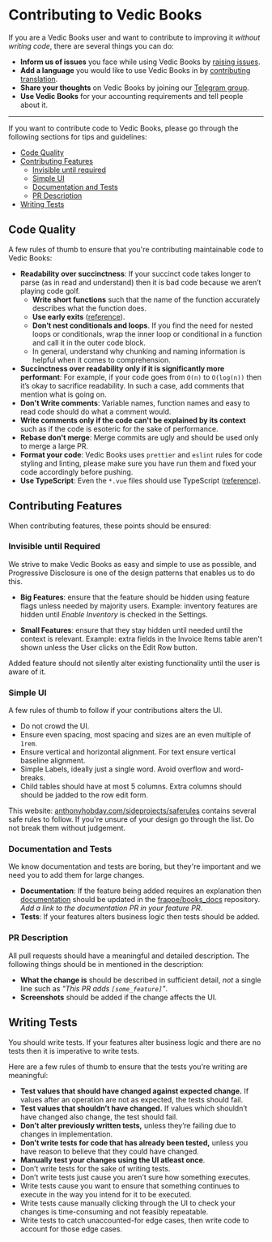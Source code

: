 # Contributing to Vedic Books

If you are a Vedic Books user and want to contribute to improving it _without
writing code_, there are several things you can do:

- **Inform us of issues** you face while using Vedic Books by [raising issues](https://github.com/frappe/books/issues/new).
- **Add a language** you would like to use Vedic Books in by [contributing translation](https://github.com/frappe/books/wiki/Contributing-Translations).
- **Share your thoughts** on Vedic Books by joining our [Telegram group](https://t.me/frappebooks).
- **Use Vedic Books** for your accounting requirements and tell people about it.

---

If you want to contribute code to Vedic Books, please go through the following sections for tips and guidelines:

- [Code Quality](#code-quality)
- [Contributing Features](#contributing-features)
  - [Invisible until required](#invisible-until-required)
  - [Simple UI](#simple-ui)
  - [Documentation and Tests](#documentation-and-tests)
  - [PR Description](#pr-description)
- [Writing Tests](#writing-tests)

## Code Quality

A few rules of thumb to ensure that you're contributing maintainable code to Vedic Books:

- **Readability over succinctness**: If your succinct code takes longer to parse (as
  in read and understand) then it is bad code because we aren’t playing code
  golf.
  - **Write short functions** such that the name of the function accurately describes
    what the function does.
  - **Use early exits** ([reference](https://softwareengineering.stackexchange.com/questions/18454/should-i-return-from-a-function-early-or-use-an-if-statement)).
  - **Don’t nest conditionals and loops**. If you find the need for
    nested loops or conditionals, wrap the inner loop or conditional in a function
    and call it in the outer code block.
  - In general, understand why chunking and naming information is helpful when it
    comes to comprehension.
- **Succinctness over readability only if it is significantly more performant**:
  For example, if your code goes from `O(n)` to `O(log(n))` then it’s okay to
  sacrifice readability. In such a case, add comments that mention what is going
  on.
- **Don't Write comments**: Variable names, function names and easy to read code
  should do what a comment would.
- **Write comments only if the code can't be explained by its context** such as
  if the code is esoteric for the sake of performance.
- **Rebase don't merge**: Merge commits are ugly and should be used only to
  merge a large PR.
- **Format your code**: Vedic Books uses `prettier` and `eslint` rules for code
  styling and linting, please make sure you have run them and fixed your code
  accordingly before pushing.
- **Use TypeScript**: Even the `*.vue` files should use TypeScript ([reference](https://vuejs.org/guide/typescript/overview.html#usage-in-single-file-components)).

## Contributing Features

When contributing features, these points should be ensured:

### Invisible until Required

We strive to make Vedic Books as easy and simple to use as possible, and
Progressive Disclosure is one of the design patterns that enables us to do this.

- **Big Features**: ensure that the feature should be hidden using feature
  flags unless needed by majority users. Example: inventory features are
  hidden until _Enable Inventory_ is checked in the Settings.

- **Small Features**: ensure that they stay hidden until needed until the
  context is relevant. Example: extra fields in the Invoice Items table aren't
  shown unless the User clicks on the Edit Row button.

Added feature should not silently alter existing functionality until the user is
aware of it.

### Simple UI

A few rules of thumb to follow if your contributions alters the UI.

- Do not crowd the UI.
- Ensure even spacing, most spacing and sizes are an even multiple of `1rem`.
- Ensure vertical and horizontal alignment. For text ensure vertical baseline
  alignment.
- Simple Labels, ideally just a single word. Avoid overflow and word-breaks.
- Child tables should have at most 5 columns. Extra columns should should be
  jadded to the row edit form.

This website:
[anthonyhobday.com/sideprojects/saferules](https://anthonyhobday.com/sideprojects/saferules/)
contains several safe rules to follow. If you're unsure of your design go
through the list. Do not break them without judgement.

### Documentation and Tests

We know documentation and tests are boring, but they're important and we need
you to add them for large changes.

- **Documentation**: If the feature being added requires an explanation then
  [documentation](https://docs.frappebooks.com/) should be updated in the
  [frappe/books_docs](https://github.com/frappe/books_docs) repository.
  _Add a link to the documentation PR in your feature PR._
- **Tests**: If your features alters business logic then tests should be added.

### PR Description

All pull requests should have a meaningful and detailed description. The following things should be in mentioned in the description:

- **What the change is** should be described in sufficient detail, _not_ a
  single line such as _"This PR adds `[some_feature]`"_.
- **Screenshots** should be added if the change affects the UI.

## Writing Tests

You should write tests. If your features alter business logic and there are no
tests then it is imperative to write tests.

Here are a few rules of thumb to ensure that the tests you're writing are meaningful:

- **Test values that should have changed against expected change.** If values
  after an operation are not as expected, the tests should fail.
- **Test values that shouldn’t have changed.** If values which shouldn’t have
  changed also change, the test should fail.
- **Don’t alter previously written tests,** unless they’re failing due to changes
  in implementation.
- **Don’t write tests for code that has already been tested,** unless you have
  reason to believe that they could have changed.
- **Manually test your changes using the UI atleast once**.
- Don’t write tests for the sake of writing tests.
- Don’t write tests just cause you aren’t sure how something executes.
- Write tests cause you want to ensure that something continues to execute in
  the way you intend for it to be executed.
- Write tests cause manually clicking through the UI to check your changes is
  time-consuming and not feasibly repeatable.
- Write tests to catch unaccounted-for edge cases, then write code to account
  for those edge cases.
